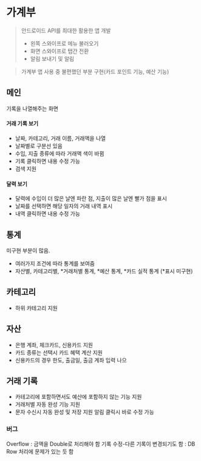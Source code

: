 # 가계부

> 안드로이드 API를 최대한 활용한 앱 개발
> - 왼쪽 스와이프로 메뉴 불러오기
> - 화면 스와이프로 탭간 전환
> - 알림 보내기 및 알림

> 가계부 앱 사용 중 불편했던 부분 구현(카드 포인트 기능, 예산 기능)

## 메인
기록을 나열해주는 화면

#### 거래 기록 보기
- 날짜, 카테고리, 거래 이름, 거래액을 나열
- 날짜별로 구분선 있음
- 수입, 지출 종류에 따라 거래액 색이 바뀜
- 기록 클릭하면 내용 수정 가능
- 검색 지원

#### 달력 보기
- 달력에 수입이 더 많은 날엔 파란 점, 지출이 많은 날엔 빨가 점을 표시
- 날짜를 선택하면 해당 일자의 거래 내역 표시
- 내역 클릭하면 내용 수정 가능

## 통계
미구현 부분이 많음.
- 여러가지 조건에 따라 통계를 보여줌
- 자산별, 카테고리별, *거래처별 통계, *예산 통계, *카드 실적 통계 (*표시 미구현)

## 카테고리
- 하위 카테고리 지원 

## 자산 
- 은행 계좌, 체크카드, 신용카드 지원
- 카드 종류는 선택시 카드 혜택 계산 지원
- 신용카드의 경우 한도, 출금일, 출금 계좌 입력 나으

## 거래 기록
- 카테고리에 포함하면서도 예산에 포함하지 않는 기능 지원
- 거래처별 자동 완성 기능 지원
- 문자 수신시 자동 완성 및 저장 지원
  알림 클릭시 바로 수정 가능



### 버그
Overflow : 금액을 Double로 처리해야 함
기록 수정-다른 기록이 변경되기도 함 : DB Row 처리에 문제가 있는 듯 함

